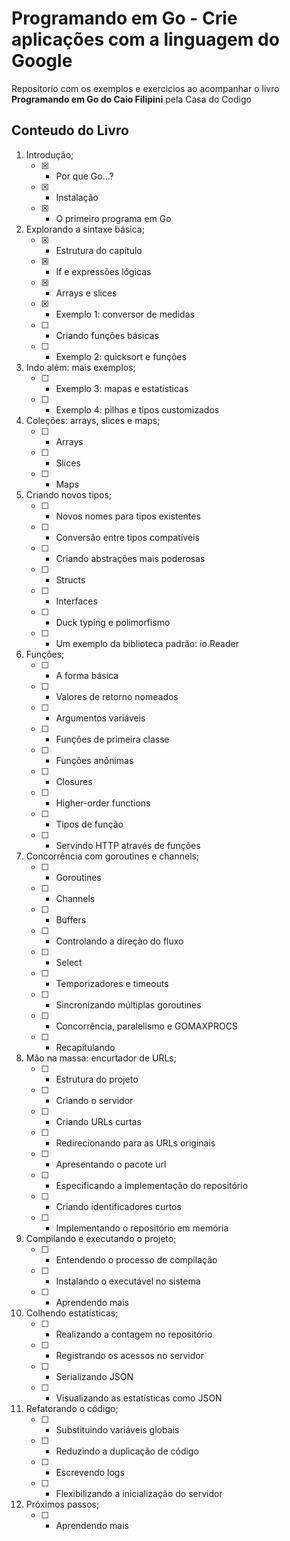 # Programando em Go - Crie aplicações com a linguagem do Google 
Repositorio com os exemplos e exercicios ao acompanhar o livro **Programando em Go do Caio Filipini** pela Casa do Codigo  
   
## Conteudo do Livro  

01. Introdução;
    - [x] - Por que Go...?
    - [x] - Instalação
    - [x] - O primeiro programa em Go
02. Explorando a sintaxe básica;
    - [x] - Estrutura do capítulo
    - [x] - If e expressões lógicas
    - [x] - Arrays e slices
    - [x] - Exemplo 1: conversor de medidas
    - [ ] - Criando funções básicas
    - [ ] - Exemplo 2: quicksort e funções
03. Indo além: mais exemplos;
    - [ ] - Exemplo 3: mapas e estatísticas
    - [ ] - Exemplo 4: pilhas e tipos customizados
04. Coleções: arrays, slices e maps;
    - [ ] - Arrays
    - [ ] - Slices
    - [ ] - Maps
05. Criando novos tipos;
    - [ ] - Novos nomes para tipos existentes
    - [ ] - Conversão entre tipos compatíveis
    - [ ] - Criando abstrações mais poderosas
    - [ ] - Structs
    - [ ] - Interfaces
    - [ ] - Duck typing e polimorfismo
    - [ ] - Um exemplo da biblioteca padrão: io.Reader
06. Funções;
    - [ ] - A forma básica
    - [ ] - Valores de retorno nomeados
    - [ ] - Argumentos variáveis
    - [ ] - Funções de primeira classe
    - [ ] - Funções anônimas
    - [ ] - Closures
    - [ ] - Higher-order functions
    - [ ] - Tipos de função
    - [ ] - Servindo HTTP através de funções
07. Concorrência com goroutines e channels;
    - [ ] - Goroutines
    - [ ] - Channels
    - [ ] - Buffers
    - [ ] - Controlando a direção do fluxo
    - [ ] - Select
    - [ ] - Temporizadores e timeouts
    - [ ] - Sincronizando múltiplas goroutines
    - [ ] - Concorrência, paralelismo e GOMAXPROCS
    - [ ] - Recapitulando
08. Mão na massa: encurtador de URLs;
    - [ ] - Estrutura do projeto
    - [ ] - Criando o servidor
    - [ ] - Criando URLs curtas
    - [ ] - Redirecionando para as URLs originais
    - [ ] - Apresentando o pacote url
    - [ ] - Especificando a implementação do repositório
    - [ ] - Criando identificadores curtos
    - [ ] - Implementando o repositório em memória
09. Compilando e executando o projeto;
    - [ ] - Entendendo o processo de compilação
    - [ ] - Instalando o executável no sistema
    - [ ] - Aprendendo mais
10. Colhendo estatísticas;
    - [ ] - Realizando a contagem no repositório
    - [ ] - Registrando os acessos no servidor
    - [ ] - Serializando JSON
    - [ ] - Visualizando as estatísticas como JSON
11. Refatorando o código;
    - [ ] - Substituindo variáveis globais
    - [ ] - Reduzindo a duplicação de código
    - [ ] - Escrevendo logs
    - [ ] - Flexibilizando a inicialização do servidor
12. Próximos passos;
    - [ ] - Aprendendo mais
